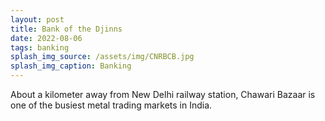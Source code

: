 ```yaml
---
layout: post
title: Bank of the Djinns
date: 2022-08-06
tags: banking
splash_img_source: /assets/img/CNRBCB.jpg
splash_img_caption: Banking
---
```

About a kilometer away from New Delhi railway station, Chawari Bazaar is one of the busiest metal trading markets in India. 
